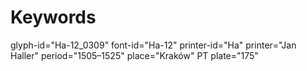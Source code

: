 # Keywords
glyph-id="Ha-12_0309"
font-id="Ha-12"
printer-id="Ha"
printer="Jan Haller"
period="1505–1525"
place="Kraków"
PT plate="175"
